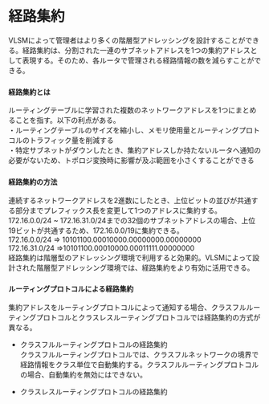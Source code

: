 # 経路集約
VLSMによって管理者はより多くの階層型アドレッシングを設計することができる。経路集約は、分割された一連のサブネットアドレスを1つの集約アドレスとして表現する。そのため、各ルータで管理される経路情報の数を減らすことができる。

### `経路集約とは`
ルーティングテーブルに学習された複数のネットワークアドレスを1つにまとめることを指す。以下の利点がある。  
・ルーティングテーブルのサイズを縮小し、メモリ使用量とルーティングプロトコルのトラフィック量を削減する  
・特定サブネットがダウンしたとき、集約アドレスしか持たないルータへ通知の必要がないため、トポロジ変換時に影響が及ぶ範囲を小さくすることができる

### `経路集約の方法`
連続するネットワークアドレスを2進数にしたとき、上位ビットの並びが共通する部分までプレフィックス長を変更して1つのアドレスに集約する。172.16.0.0/24 ~ 172.16.31.0/24までの32個のサブネットアドレスの場合、上位19ビットが共通するため、172.16.0.0/19に集約できる。  
172.16.0.0/24 => 10101100.00010000.00000000.00000000  
172.16.31.0/24 =>10101100.00010000.00011111.00000000  
経路集約は階層型のアドレッシング環境で利用すると効果的。VLSMによって設計された階層型アドレッシング環境では、経路集約をより有効に活用できる。

### `ルーティングプロトコルによる経路集約`
集約アドレスをルーティングプロトコルによって通知する場合、クラスフルルーティングプロトコルとクラスレスルーティングプロトコルでは経路集約の方式が異なる。

- クラスフルルーティングプロトコルの経路集約  
クラスフルルーティングプロトコルでは、クラスフルネットワークの境界で経路情報をクラス単位で自動集約する。クラスフルルーティングプロトコルの場合、自動集約を無効にはできない。

- クラスレスルーティングプロトコルの経路集約
